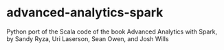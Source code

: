 # advanced-analytics-spark
Python port of the Scala code of the book Advanced Analytics with Spark, by Sandy Ryza, Uri Laserson, Sean Owen, and Josh Wills
